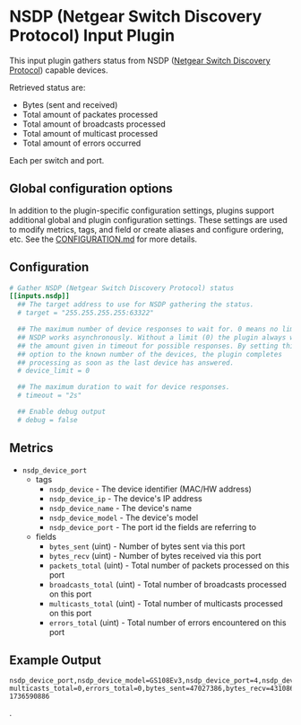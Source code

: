 # NSDP (Netgear Switch Discovery Protocol) Input Plugin

This input plugin gathers status from NSDP
([Netgear Switch Discovery Protocol][1]) capable devices.

[1]: https://en.wikipedia.org/wiki/Netgear_Switch_Discovery_Protocol

Retrieved status are:

- Bytes (sent and received)
- Total amount of packates processed
- Total amount of broadcasts processed
- Total amount of multicast processed
- Total amount of errors occurred

Each per switch and port.

## Global configuration options <!-- @/docs/includes/plugin_config.md -->

In addition to the plugin-specific configuration settings, plugins support
additional global and plugin configuration settings. These settings are used to
modify metrics, tags, and field or create aliases and configure ordering, etc.
See the [CONFIGURATION.md][CONFIGURATION.md] for more details.

[CONFIGURATION.md]: ../../../docs/CONFIGURATION.md#plugins

## Configuration

```toml @sample.conf
# Gather NSDP (Netgear Switch Discovery Protocol) status
[[inputs.nsdp]]
  ## The target address to use for NSDP gathering the status.
  # target = "255.255.255.255:63322"

  ## The maximum number of device responses to wait for. 0 means no limit.
  ## NSDP works asynchronously. Without a limit (0) the plugin always waits
  ## the amount given in timeout for possible responses. By setting this
  ## option to the known number of the devices, the plugin completes
  ## processing as soon as the last device has answered.
  # device_limit = 0

  ## The maximum duration to wait for device responses.
  # timeout = "2s"

  ## Enable debug output
  # debug = false
```

## Metrics

- `nsdp_device_port`
  - tags
    - `nsdp_device` - The device identifier (MAC/HW address)
    - `nsdp_device_ip` - The device's IP address
    - `nsdp_device_name` - The device's name
    - `nsdp_device_model` - The device's model
    - `nsdp_device_port` - The port id the fields are referring to
  - fields
    - `bytes_sent` (uint) - Number of bytes sent via this port
    - `bytes_recv` (uint) - Number of bytes received via this port
    - `packets_total` (uint) - Total number of packets processed on this port
    - `broadcasts_total` (uint) - Total number of broadcasts processed on this port
    - `multicasts_total` (uint) - Total number of multicasts processed on this port
    - `errors_total` (uint) - Total number of errors encountered on this port

## Example Output

<!-- markdownlint-disable MD013 -->

```text
nsdp_device_port,nsdp_device_model=GS108Ev3,nsdp_device_port=4,nsdp_device=cb:a9:87:65:43:21,nsdp_device_ip=10.1.0.3,nsdp_device_name=switch1 multicasts_total=0,errors_total=0,bytes_sent=47027386,bytes_recv=4310867,packets_total=0,broadcasts_total=0 1736590886
```

<!-- markdownlint-enable MD013 -->.

